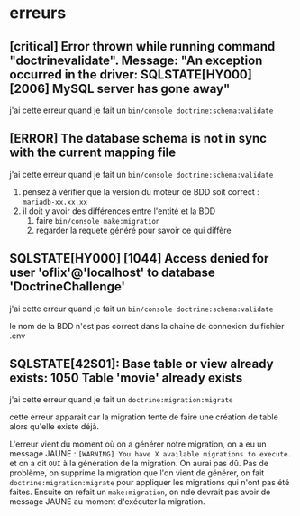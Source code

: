 # erreurs

## [critical] Error thrown while running command "doctrinevalidate". Message: "An exception occurred in the driver: SQLSTATE[HY000] [2006] MySQL server has gone away"

j'ai cette erreur quand je fait un `bin/console doctrine:schema:validate`

## [ERROR] The database schema is not in sync with the current mapping file

j'ai cette erreur quand je fait un `bin/console doctrine:schema:validate`

1. pensez à vérifier que la version du moteur de BDD soit correct : `mariadb-xx.xx.xx`
2. il doit y avoir des différences entre l'entité et la BDD
   1. faire `bin/console make:migration`
   2. regarder la requete généré pour savoir ce qui diffère

## SQLSTATE[HY000] [1044] Access denied for user 'oflix'@'localhost' to database 'DoctrineChallenge'

j'ai cette erreur quand je fait un `bin/console doctrine:schema:validate`

le nom de la BDD n'est pas correct dans la chaine de connexion du fichier .env

## SQLSTATE[42S01]: Base table or view already exists: 1050 Table 'movie' already exists

j'ai cette erreur quand je fait un `doctrine:migration:migrate`

cette erreur apparait car la migration tente de faire une création de table alors qu'elle existe déjà.

L'erreur vient du moment où on a générer notre migration, on a eu un message JAUNE : `[WARNING] You have X available migrations to execute.` et on a dit `OUI` à la génération de la migration.
On aurai pas dû.
Pas de problème, on supprime la migration que l'on vient de générer, on fait `doctrine:migration:migrate` pour appliquer les migrations qui n'ont pas été faites.
Ensuite on refait un `make:migration`, on nde devrait pas avoir de message JAUNE au moment d'exécuter la migration.

